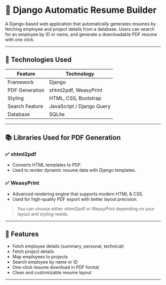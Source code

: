 # 🧾 Django Automatic Resume Builder

A Django-based web application that automatically generates resumes by fetching employee and project details from a database. Users can search for an employee by ID or name, and generate a downloadable PDF resume with one click.

---

## 🔧 Technologies Used

| Feature         | Technology           |
|-----------------|----------------------|
| Framework       | Django               |
| PDF Generation  | xhtml2pdf, WeasyPrint|
| Styling         | HTML, CSS, Bootstrap |
| Search Feature  | JavaScript / Django Query |
| Database        | SQLite               |

---

## 📚 Libraries Used for PDF Generation

### ✅ xhtml2pdf
- Converts HTML templates to PDF.
- Used to render dynamic resume data with Django templates.

### ✅ WeasyPrint
- Advanced rendering engine that supports modern HTML & CSS.
- Used for high-quality PDF export with better layout precision.

> You can choose either xhtml2pdf or WeasyPrint depending on your layout and styling needs.

---

## 💼 Features

- Fetch employee details (summary, personal, technical)
- Fetch project details
- Map employees to projects
- Search employee by name or ID
- One-click resume download in PDF format
- Clean and customizable resume layout

---

